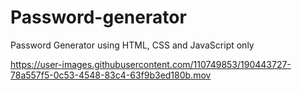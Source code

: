 # Password-generator
Password Generator using HTML, CSS and JavaScript only


https://user-images.githubusercontent.com/110749853/190443727-78a557f5-0c53-4548-83c4-63f9b3ed180b.mov

